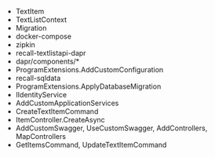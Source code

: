 * TextItem
* TextListContext
* Migration
* docker-compose
* zipkin
* recall-textlistapi-dapr
* dapr/components/*
* ProgramExtensions.AddCustomConfiguration
* recall-sqldata
* ProgramExtensions.ApplyDatabaseMigration
* IIdentityService
* AddCustomApplicationServices
* CreateTextItemCommand
* ItemController.CreateAsync
* AddCustomSwagger, UseCustomSwagger, AddControllers, MapControllers
* GetItemsCommand, UpdateTextItemCommand